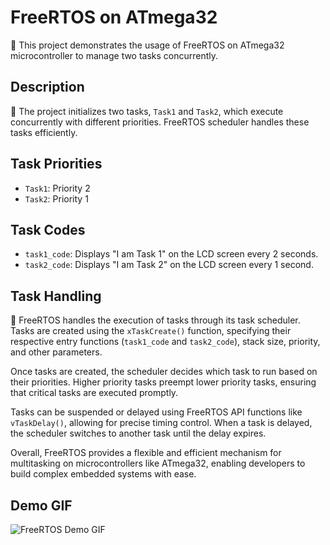 # FreeRTOS on ATmega32

🔧 This project demonstrates the usage of FreeRTOS on ATmega32 microcontroller to manage two tasks concurrently.

## Description

📝 The project initializes two tasks, `Task1` and `Task2`, which execute concurrently with different priorities. FreeRTOS scheduler handles these tasks efficiently.

## Task Priorities

- `Task1`: Priority 2
- `Task2`: Priority 1

## Task Codes

- `task1_code`: Displays "I am Task 1" on the LCD screen every 2 seconds.
- `task2_code`: Displays "I am Task 2" on the LCD screen every 1 second.

## Task Handling

🔄 FreeRTOS handles the execution of tasks through its task scheduler. Tasks are created using the `xTaskCreate()` function, specifying their respective entry functions (`task1_code` and `task2_code`), stack size, priority, and other parameters.

Once tasks are created, the scheduler decides which task to run based on their priorities. Higher priority tasks preempt lower priority tasks, ensuring that critical tasks are executed promptly.

Tasks can be suspended or delayed using FreeRTOS API functions like `vTaskDelay()`, allowing for precise timing control. When a task is delayed, the scheduler switches to another task until the delay expires.

Overall, FreeRTOS provides a flexible and efficient mechanism for multitasking on microcontrollers like ATmega32, enabling developers to build complex embedded systems with ease.

## Demo GIF

![FreeRTOS Demo GIF](VID_20240318_141622-ezgif.com-video-to-gif-converter.gif)
